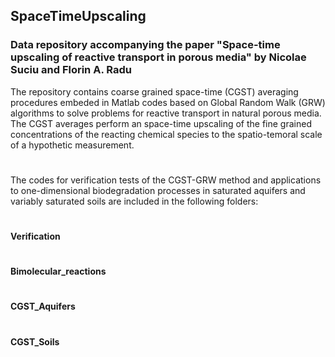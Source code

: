 ## SpaceTimeUpscaling
### Data repository accompanying the paper "Space-time upscaling of reactive transport in porous media" by Nicolae Suciu and Florin A. Radu


The repository contains coarse grained space-time (CGST) averaging procedures embeded in Matlab codes based on Global Random Walk (GRW) 
algorithms to solve problems for reactive transport in natural porous media. The CGST averages perform an space-time upscaling of the fine 
grained concentrations of the reacting chemical species to the spatio-temoral scale of a hypothetic measurement.
#
The codes for verification tests of the CGST-GRW method and applications to one-dimensional biodegradation processes in saturated aquifers and variably saturated 
soils are included in the following folders:

#
#### Verification
#
#### Bimolecular_reactions
#
#### CGST_Aquifers
#
#### CGST_Soils
